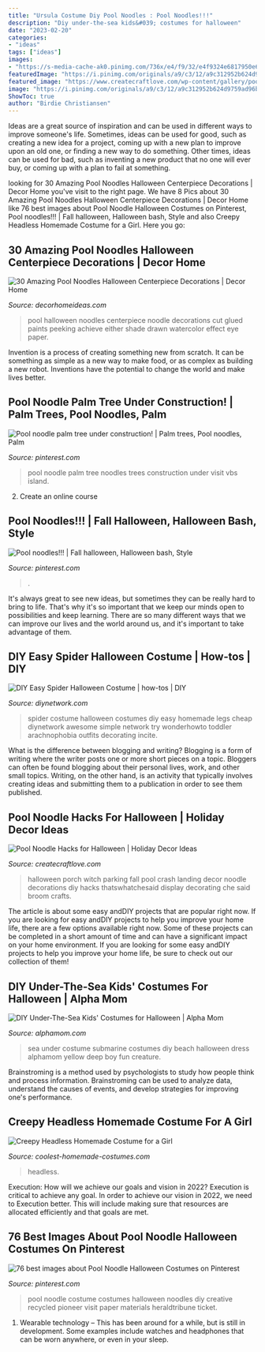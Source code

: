 ```yaml
---
title: "Ursula Costume Diy Pool Noodles : Pool Noodles!!!"
description: "Diy under-the-sea kids&#039; costumes for halloween"
date: "2023-02-20"
categories:
- "ideas"
tags: ["ideas"]
images:
- "https://s-media-cache-ak0.pinimg.com/736x/e4/f9/32/e4f9324e6817950e63d9bbbe5e8ec852.jpg"
featuredImage: "https://i.pinimg.com/originals/a9/c3/12/a9c312952b624d9759ad96be44e60152.jpg"
featured_image: "https://www.createcraftlove.com/wp-content/gallery/pool-noodle-hacks-halloween/Witch-Crash-Landing-Parking-Porch-Decorations_thumb.jpg"
image: "https://i.pinimg.com/originals/a9/c3/12/a9c312952b624d9759ad96be44e60152.jpg"
ShowToc: true
author: "Birdie Christiansen"
---
```



Ideas are a great source of inspiration and can be used in different ways to improve someone's life. Sometimes, ideas can be used for good, such as creating a new idea for a project, coming up with a new plan to improve upon an old one, or finding a new way to do something. Other times, ideas can be used for bad, such as inventing a new product that no one will ever buy, or coming up with a plan to fail at something.

	

		
looking for 30 Amazing Pool Noodles Halloween Centerpiece Decorations | Decor Home you've visit to the right page. We have 8 Pics about 30 Amazing Pool Noodles Halloween Centerpiece Decorations | Decor Home like 76 best images about Pool Noodle Halloween Costumes on Pinterest, Pool noodles!!! | Fall halloween, Halloween bash, Style and also Creepy Headless Homemade Costume for a Girl. Here you go:
		
    
## 30 Amazing Pool Noodles Halloween Centerpiece Decorations | Decor Home

<img loading=lazy src="https://www.decorhomeideas.com/wp-content/uploads/2020/10/skeleton-halloween-pool-noodles-centerpiece.jpg" onerror="this.onerror=null;this.src='https://tse1.mm.bing.net/th?id=OIP.AaoCsBI2D7kgnPUx86wxEAHaJ4&amp;pid=15.1';" alt="30 Amazing Pool Noodles Halloween Centerpiece Decorations | Decor Home">

_Source: decorhomeideas.com_

>pool halloween noodles centerpiece noodle decorations cut glued paints peeking achieve either shade drawn watercolor effect eye paper. 

	

Invention is a process of creating something new from scratch. It can be something as simple as a new way to make food, or as complex as building a new robot. Inventions have the potential to change the world and make lives better.

    
## Pool Noodle Palm Tree Under Construction! | Palm Trees, Pool Noodles, Palm

<img loading=lazy src="https://i.pinimg.com/originals/a9/c3/12/a9c312952b624d9759ad96be44e60152.jpg" onerror="this.onerror=null;this.src='https://tse2.mm.bing.net/th?id=OIP.4gspDbfQkSVak8uxC-2L-AHaJ4&amp;pid=15.1';" alt="Pool noodle palm tree under construction! | Palm trees, Pool noodles, Palm">

_Source: pinterest.com_

>pool noodle palm tree noodles trees construction under visit vbs island. 

	

2. Create an online course

    
## Pool Noodles!!! | Fall Halloween, Halloween Bash, Style

<img loading=lazy src="https://i.pinimg.com/originals/34/8e/92/348e92b2c8acb38e5ac4d92f01e9655f.jpg" onerror="this.onerror=null;this.src='https://tse4.mm.bing.net/th?id=OIP.XUzqyWNZEXojxTcZz1Cd2AHaJ4&amp;pid=15.1';" alt="Pool noodles!!! | Fall halloween, Halloween bash, Style">

_Source: pinterest.com_

>. 

	

It's always great to see new ideas, but sometimes they can be really hard to bring to life. That's why it's so important that we keep our minds open to possibilities and keep learning. There are so many different ways that we can improve our lives and the world around us, and it's important to take advantage of them.

    
## DIY Easy Spider Halloween Costume | How-tos | DIY

<img loading=lazy src="https://diy.sndimg.com/content/dam/images/diy/fullset/2013/9/24/0/CI-Manvi-Drona-Spider-Halloween-Costume_v.jpg.rend.hgtvcom.616.822.suffix/1420767778733.jpeg" onerror="this.onerror=null;this.src='https://tse4.mm.bing.net/th?id=OIP.YioJuPvW13cvVI3g-cvOaAHaJ4&amp;pid=15.1';" alt="DIY Easy Spider Halloween Costume | how-tos | DIY">

_Source: diynetwork.com_

>spider costume halloween costumes diy easy homemade legs cheap diynetwork awesome simple network try wonderhowto toddler arachnophobia outfits decorating incite. 

	

What is the difference between blogging and writing?
Blogging is a form of writing where the writer posts one or more short pieces on a topic. Bloggers can often be found blogging about their personal lives, work, and other small topics. Writing, on the other hand, is an activity that typically involves creating ideas and submitting them to a publication in order to see them published.

    
## Pool Noodle Hacks For Halloween | Holiday Decor Ideas

<img loading=lazy src="https://www.createcraftlove.com/wp-content/gallery/pool-noodle-hacks-halloween/Witch-Crash-Landing-Parking-Porch-Decorations_thumb.jpg" onerror="this.onerror=null;this.src='https://tse3.mm.bing.net/th?id=OIP.0KIpH544rx0jADW3_gXqLAHaLE&amp;pid=15.1';" alt="Pool Noodle Hacks for Halloween | Holiday Decor Ideas">

_Source: createcraftlove.com_

>halloween porch witch parking fall pool crash landing decor noodle decorations diy hacks thatswhatchesaid display decorating che said broom crafts. 

	

The article is about some easy andDIY projects that are popular right now.
If you are looking for easy andDIY projects to help you improve your home life, there are a few options available right now. Some of these projects can be completed in a short amount of time and can have a significant impact on your home environment. If you are looking for some easy andDIY projects to help you improve your home life, be sure to check out our collection of them!

    
## DIY Under-The-Sea Kids&#039; Costumes For Halloween | Alpha Mom

<img loading=lazy src="https://alphamom.com/wp-content/uploads/2014/10/submarine-costume-under-the-sea-costumes.jpg" onerror="this.onerror=null;this.src='https://tse4.mm.bing.net/th?id=OIP.GflumZ5oGdwDDvn2UGBwQwHaJa&amp;pid=15.1';" alt="DIY Under-The-Sea Kids&#039; Costumes for Halloween | Alpha Mom">

_Source: alphamom.com_

>sea under costume submarine costumes diy beach halloween dress alphamom yellow deep boy fun creature. 

	

Brainstroming is a method used by psychologists to study how people think and process information. Brainstroming can be used to analyze data, understand the causes of events, and develop strategies for improving one's performance.

    
## Creepy Headless Homemade Costume For A Girl

<img loading=lazy src="https://www.coolest-homemade-costumes.com/files/2015/08/josie-the-headless-lady-141048-322x573.jpg" onerror="this.onerror=null;this.src='https://tse1.mm.bing.net/th?id=OIP.o9lCGRgTWlWd2QMA5E9q2AAAAA&amp;pid=15.1';" alt="Creepy Headless Homemade Costume for a Girl">

_Source: coolest-homemade-costumes.com_

>headless. 

	

Execution: How will we achieve our goals and vision in 2022?
Execution is critical to achieve any goal. In order to achieve our vision in 2022, we need to Execution better. This will include making sure that resources are allocated efficiently and that goals are met.

    
## 76 Best Images About Pool Noodle Halloween Costumes On Pinterest

<img loading=lazy src="https://s-media-cache-ak0.pinimg.com/736x/e4/f9/32/e4f9324e6817950e63d9bbbe5e8ec852.jpg" onerror="this.onerror=null;this.src='https://tse3.mm.bing.net/th?id=OIP._edt5DHcIu7WKsDEMw1pNgHaLQ&amp;pid=15.1';" alt="76 best images about Pool Noodle Halloween Costumes on Pinterest">

_Source: pinterest.com_

>pool noodle costume costumes halloween noodles diy creative recycled pioneer visit paper materials heraldtribune ticket. 

	

1. Wearable technology – This has been around for a while, but is still in development. Some examples include watches and headphones that can be worn anywhere, or even in your sleep.

